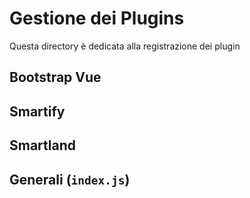 # Gestione dei Plugins
Questa directory è dedicata alla registrazione dei plugin

## Bootstrap Vue

## Smartify

## Smartland

## Generali (`index.js`)